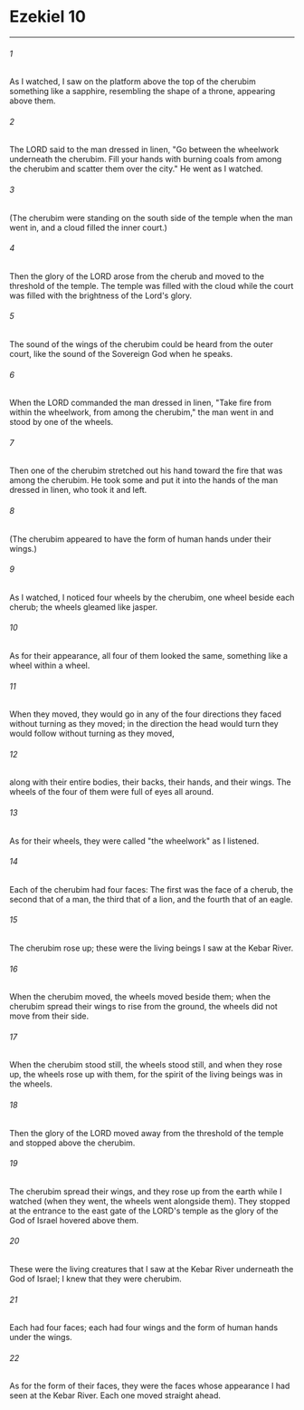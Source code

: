 # Ezekiel 10
***



###### 1 
As I watched, I saw on the platform above the top of the cherubim something like a sapphire, resembling the shape of a throne, appearing above them. 

###### 2 
The LORD said to the man dressed in linen, "Go between the wheelwork underneath the cherubim. Fill your hands with burning coals from among the cherubim and scatter them over the city." He went as I watched. 

###### 3 
(The cherubim were standing on the south side of the temple when the man went in, and a cloud filled the inner court.) 

###### 4 
Then the glory of the LORD arose from the cherub and moved to the threshold of the temple. The temple was filled with the cloud while the court was filled with the brightness of the Lord's glory. 

###### 5 
The sound of the wings of the cherubim could be heard from the outer court, like the sound of the Sovereign God when he speaks. 

###### 6 
When the LORD commanded the man dressed in linen, "Take fire from within the wheelwork, from among the cherubim," the man went in and stood by one of the wheels. 

###### 7 
Then one of the cherubim stretched out his hand toward the fire that was among the cherubim. He took some and put it into the hands of the man dressed in linen, who took it and left. 

###### 8 
(The cherubim appeared to have the form of human hands under their wings.) 

###### 9 
As I watched, I noticed four wheels by the cherubim, one wheel beside each cherub; the wheels gleamed like jasper. 

###### 10 
As for their appearance, all four of them looked the same, something like a wheel within a wheel. 

###### 11 
When they moved, they would go in any of the four directions they faced without turning as they moved; in the direction the head would turn they would follow without turning as they moved, 

###### 12 
along with their entire bodies, their backs, their hands, and their wings. The wheels of the four of them were full of eyes all around. 

###### 13 
As for their wheels, they were called "the wheelwork" as I listened. 

###### 14 
Each of the cherubim had four faces: The first was the face of a cherub, the second that of a man, the third that of a lion, and the fourth that of an eagle. 

###### 15 
The cherubim rose up; these were the living beings I saw at the Kebar River. 

###### 16 
When the cherubim moved, the wheels moved beside them; when the cherubim spread their wings to rise from the ground, the wheels did not move from their side. 

###### 17 
When the cherubim stood still, the wheels stood still, and when they rose up, the wheels rose up with them, for the spirit of the living beings was in the wheels. 

###### 18 
Then the glory of the LORD moved away from the threshold of the temple and stopped above the cherubim. 

###### 19 
The cherubim spread their wings, and they rose up from the earth while I watched (when they went, the wheels went alongside them). They stopped at the entrance to the east gate of the LORD's temple as the glory of the God of Israel hovered above them. 

###### 20 
These were the living creatures that I saw at the Kebar River underneath the God of Israel; I knew that they were cherubim. 

###### 21 
Each had four faces; each had four wings and the form of human hands under the wings. 

###### 22 
As for the form of their faces, they were the faces whose appearance I had seen at the Kebar River. Each one moved straight ahead.
